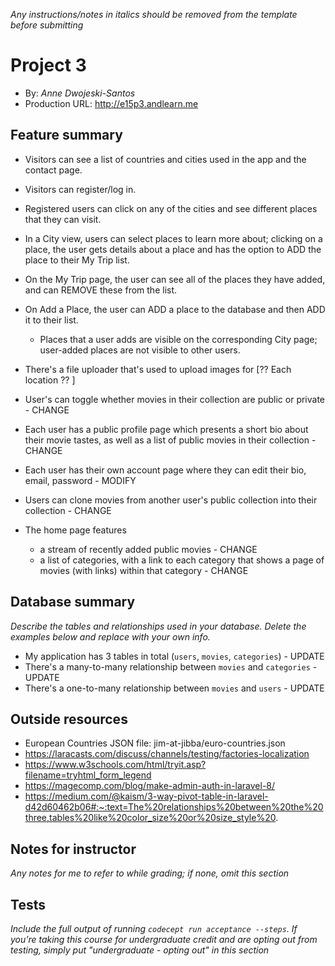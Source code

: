 *Any instructions/notes in italics should be removed from the template before submitting*

# Project 3
+ By: *Anne Dwojeski-Santos*
+ Production URL: <http://e15p3.andlearn.me>

## Feature summary
+ Visitors can see a list of countries and cities used in the app and the contact page.
+ Visitors can register/log in.
+ Registered users can click on any of the cities and see different places that they can visit. 
+ In a City view, users can select places to learn more about; clicking on a place, the user gets details about a place and has the option to ADD the place to their My Trip list.
+ On the My Trip page, the user can see all of the places they have added, and can REMOVE these from the list.
+ On Add a Place, the user can ADD a place to the database and then ADD it to their list.
  + Places that a user adds are visible on the corresponding City page; user-added places are not visible to other users.

+ There's a file uploader that's used to upload images for [?? Each location ?? ]
+ User's can toggle whether movies in their collection are public or private - CHANGE
+ Each user has a public profile page which presents a short bio about their movie tastes, as well as a list of public movies in their collection - CHANGE
+ Each user has their own account page where they can edit their bio, email, password - MODIFY
+ Users can clone movies from another user's public collection into their collection - CHANGE
+ The home page features
  + a stream of recently added public movies - CHANGE
  + a list of categories, with a link to each category that shows a page of movies (with links) within that category - CHANGE

  
## Database summary
*Describe the tables and relationships used in your database. Delete the examples below and replace with your own info.*

+ My application has 3 tables in total (`users`, `movies`, `categories`) - UPDATE
+ There's a many-to-many relationship between `movies` and `categories` - UPDATE
+ There's a one-to-many relationship between `movies` and `users` - UPDATE

## Outside resources
+ European Countries JSON file: jim-at-jibba/euro-countries.json
+ https://laracasts.com/discuss/channels/testing/factories-localization
+ https://www.w3schools.com/html/tryit.asp?filename=tryhtml_form_legend
+ https://magecomp.com/blog/make-admin-auth-in-laravel-8/
+ https://medium.com/@kaism/3-way-pivot-table-in-laravel-d42d60462b06#:~:text=The%20relationships%20between%20the%20three,tables%20like%20color_size%20or%20size_style%20.

## Notes for instructor
*Any notes for me to refer to while grading; if none, omit this section*

## Tests
*Include the full output of running `codecept run acceptance --steps`. If you’re taking this course for undergraduate credit and are opting out from testing, simply put "undergraduate - opting out" in this section*